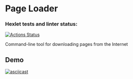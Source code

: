 # Page Loader

### Hexlet tests and linter status:
[![Actions Status](https://github.com/rustamyusupov/frontent-testing-react-project-lvl1/workflows/hexlet-check/badge.svg)](https://github.com/rustamyusupov/frontent-testing-react-project-lvl1/actions)

Command-line tool for downloading pages from the Internet

## Demo
[![asciicast](https://asciinema.org/a/SuHkMOVz7SOSzbV6BAUwpblp0.svg)](https://asciinema.org/a/SuHkMOVz7SOSzbV6BAUwpblp0)
